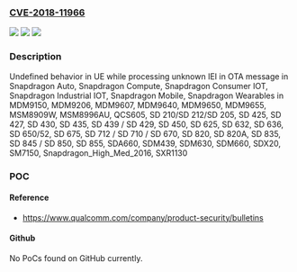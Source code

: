 ### [CVE-2018-11966](https://cve.mitre.org/cgi-bin/cvename.cgi?name=CVE-2018-11966)
![](https://img.shields.io/static/v1?label=Product&message=Snapdragon%20Auto%2C%20Snapdragon%20Compute%2C%20Snapdragon%20Consumer%20IOT%2C%20Snapdragon%20Industrial%20IOT%2C%20Snapdragon%20Mobile%2C%20Snapdragon%20Wearables&color=blue)
![](https://img.shields.io/static/v1?label=Version&message=MDM9150%2C%20MDM9206%2C%20MDM9607%2C%20MDM9640%2C%20MDM9650%2C%20MDM9655%2C%20MSM8909W%2C%20MSM8996AU%2C%20QCS605%2C%20SD%20210%2FSD%20212%2FSD%20205%2C%20SD%20425%2C%20SD%20427%2C%20SD%20430%2C%20SD%20435%2C%20SD%20439%20%2F%20SD%20429%2C%20SD%20450%2C%20SD%20625%2C%20SD%20632%2C%20SD%20636%2C%20SD%20650%2F52%2C%20SD%20675%2C%20SD%20712%20%2F%20SD%20710%20%2F%20SD%20670%2C%20SD%20820%2C%20SD%20820A%2C%20SD%20835%2C%20SD%20845%20%2F%20SD%20850%2C%20SD%20855%2C%20SDA660%2C%20SDM439%2C%20SDM630%2C%20SDM660%2C%20SDX20%2C%20SM7150%2C%20Snapdragon_High_Med_2016%2C%20SXR1130%20&color=brightgreen)
![](https://img.shields.io/static/v1?label=Vulnerability&message=Improper%20Input%20Validation%20in%20NAS&color=brightgreen)

### Description

Undefined behavior in UE while processing unknown IEI in OTA message in Snapdragon Auto, Snapdragon Compute, Snapdragon Consumer IOT, Snapdragon Industrial IOT, Snapdragon Mobile, Snapdragon Wearables in MDM9150, MDM9206, MDM9607, MDM9640, MDM9650, MDM9655, MSM8909W, MSM8996AU, QCS605, SD 210/SD 212/SD 205, SD 425, SD 427, SD 430, SD 435, SD 439 / SD 429, SD 450, SD 625, SD 632, SD 636, SD 650/52, SD 675, SD 712 / SD 710 / SD 670, SD 820, SD 820A, SD 835, SD 845 / SD 850, SD 855, SDA660, SDM439, SDM630, SDM660, SDX20, SM7150, Snapdragon_High_Med_2016, SXR1130

### POC

#### Reference
- https://www.qualcomm.com/company/product-security/bulletins

#### Github
No PoCs found on GitHub currently.

